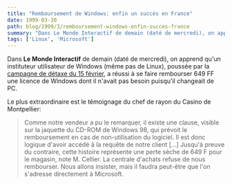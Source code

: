 ```yaml
---
title: "Remboursement de Windows: enfin un succès en France"
date: 1999-03-30
path: blog/1999/3/remboursement-windows-enfin-succes-france
summary: "Dans Le Monde Interactif de demain (daté de mercredi), on apprend qu'un instituteur utilisateur de Windows (même pas de Linux), poussée par la campagne de détaxe du 15 février, a réussi à se faire rembourser 649 FF une licence de Windows dont il n'avait pas besoin puisqu'il changeait de PC."
tags: ['Linux', 'Microsoft']
---
```


<P>Dans <B>Le Monde Interactif</B> de demain (daté de mercredi), on apprend
qu'un instituteur utilisateur de Windows (même pas de Linux), poussée
par la <A HREF="http://www.linux-center.org/detaxe/">campagne de détaxe
du 15 février</A>, a réussi à se faire rembourser 649 FF une licence de
Windows dont il n'avait pas besoin puisqu'il changeait de PC.</P>

<P>Le plus extraordinaire est le témoignage du chef de rayon du Casino
de Montpellier:</P>

<BLOCKQUOTE>
Comme notre vendeur a pu le remarquer, il existe une clause, visible sur
la jaquette du CD-ROM de Windows 98, qui prévoit le remboursement en cas
de non-utilisation du logiciel. Il est donc logique d'avoir accédé à la
requête de notre client [...]  Jusqu'à preuve du contraire, cette histoire
représente une perte sèche de 649 F pour le magasin, note M. Cellier. La
centrale d'achats refuse de nous rembourser. Nous allons insister,
mais il faudra peut-être que l'on s'adresse directement à Microsoft.
</BLOCKQUOTE>



